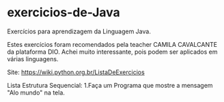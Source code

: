 # exercicios-de-Java
Exercícios para aprendizagem da Linguagem Java.

Estes exercícios foram recomendados pela teacher CAMILA CAVALCANTE da plataforma DIO.
Achei muito interessante, pois podem ser aplicados em várias linguagens.

Site: https://wiki.python.org.br/ListaDeExercicios

Lista Estrutura Sequencial:
1.Faça um Programa que mostre a mensagem "Alo mundo" na tela.
